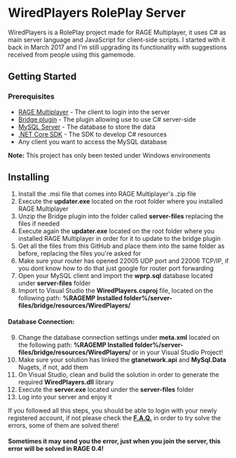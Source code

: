 # WiredPlayers RolePlay Server
WiredPlayers is a RolePlay project made for RAGE Multiplayer, it uses C# as main server language and JavaScript for client-side scripts. I started with it back in March 2017 and I'm still upgrading its functionality with suggestions received from people using this gamemode.

## Getting Started

### Prerequisites

* [RAGE Multiplayer](https://cdn.gtanet.work/RAGE_Multiplayer.zip) - The client to login into the server
* [Bridge plugin](https://cdn.gtanet.work/bridge-package.zip) - The plugin allowing use to use C# server-side
* [MySQL Server](https://dev.mysql.com/downloads/mysql/) - The database to store the data
* [.NET Core SDK](https://www.microsoft.com/net/download) - The SDK to develop C# resources
* Any client you want to access the MySQL database

**Note:** This project has only been tested under Windows environments

## Installing
1. Install the .msi file that comes into RAGE Multiplayer's .zip file
2. Execute the **updater.exe** located on the root folder where you installed RAGE Multiplayer
3. Unzip the Bridge plugin into the folder called **server-files** replacing the files if needed
4. Execute again the **updater.exe** located on the root folder where you installed RAGE Multiplayer in order for it to update to the bridge plugin
5. Get all the files from this GitHub and place them into the same folder as before, replacing the files you're asked for
6. Make sure your router has opened 22005 UDP port and 22006 TCP/IP, if you dont know how to do that just google for router port forwarding
7. Open your MySQL client and import the **wprp.sql** database located under **server-files** folder
8. Import to Visual Studio the **WiredPlayers.csproj** file, located on the following path:
**%RAGEMP Installed folder%/server-files/bridge/resources/WiredPlayers/**
#### Database Connection:
9. Change the database connection settings under **meta.xml** located on the following path: 
**%RAGEMP Installed folder%/server-files/bridge/resources/WiredPlayers/** or in your Visual Studio Project! 
10. Make sure your solution has linked the **gtanetwork.api** and **MySql.Data** Nugets, if not, add them
11. On Visual Studio, clean and build the solution in order to generate the required **WiredPlayers.dll** library
12. Execute the **server.exe** located under the **server-files** folder
13. Log into your server and enjoy it

If you followed all this steps, you should be able to login with your newly registered account, if not please check the **[F.A.Q.](https://github.com/xabier1989/WiredPlayers-RP/wiki/FAQ)** in order to try solve the errors, some of them are solved there!

#### Sometimes it may send you the error, just when you join the server, this error will be solved in RAGE 0.4!
